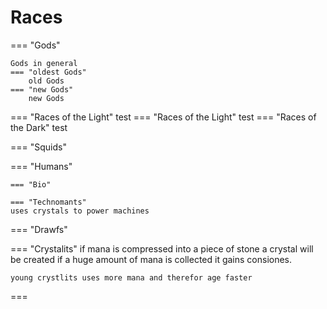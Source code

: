 # Races


=== "Gods"

    Gods in general
    === "oldest Gods"
        old Gods
    === "new Gods"
        new Gods

=== "Races of the Light"
    test
=== "Races of the Light"
    test
=== "Races of the Dark"
    test

=== "Squids"

=== "Humans"

    === "Bio"

    === "Technomants"
    uses crystals to power machines


=== "Drawfs"

=== "Crystalits"
    if mana is compressed into a piece of stone a crystal will be created
    if a huge amount of mana is collected it gains consiones.

    young crystlits uses more mana and therefor age faster


=== 


